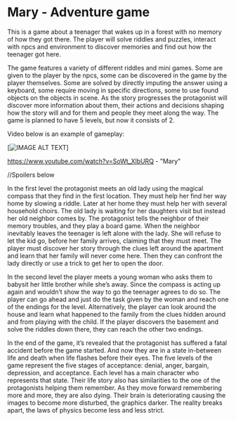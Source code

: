 # Mary - Adventure game
This is a game about a teenager that wakes up in a forest with no memory of how they got there. The player will solve riddles and puzzles, interact with npcs and environment to discover memories and find out how the teenager got here.

The game features a variety of different riddles and mini games. Some are given to the player by the npcs, some can be discovered in the game by the player themselves. Some are solved by directly imputing the answer using a keyboard, some require moving in specific directions, some to use found objects on the objects in scene. 
As the story progresses the protagonist will discover more information about them, their actions and decisions shaping how the story will and for them and people they meet along the way. 
The game is planned to have 5 levels, but now it consists of 2. 

Video below is an example of gameplay: 

[![IMAGE ALT TEXT](http://img.youtube.com/vi/SoWt_XlbURQ/0.jpg)]

https://www.youtube.com/watch?v=SoWt_XlbURQ - "Mary"

//Spoilers below

In the first level the protagonist meets an old lady using the magical compass that they find in the first location. They must help her find her way home by slowing a riddle. Later at her home they must help her with several household choirs. The old lady is waiting for her daughters visit but instead her old neighbor comes by. The protagonist tells the neighbor of their memory troubles, and they play a board game. When the neighbor inevitably leaves the teenager is left alone with the lady. She will refuse to let the kid go, before her family arrives, claiming that they must meet. The player must discover her story through the clues left around the apartment and learn that her family will never come here. Then they can confront the lady directly or use a trick to get her to open the door. 

 In the second level the player meets a young woman who asks them to babysit her little brother while she’s away. Since the compass is acting up again and wouldn’t show the way to go the teenager agrees to do so. The player can go ahead and just do the task given by the woman and reach one of the endings for the level. Alternatively, the player can look around the house and learn what happened to the family from the clues hidden around and from playing with the child. If the player discovers the basement and solve the riddles down there, they can reach the other two endings. 
 
In the end of the game, it’s revealed that the protagonist has suffered a fatal accident before the game started. And now they are in a state in-between life and death when life flashes before their eyes. The five levels of the game represent the five stages of acceptance: denial, anger, bargain, depression, and acceptance. Each level has a main character who represents that state.  Their life story also has similarities to the one of the protagonists helping them remember. As they move forward remembering more and more, they are also dying. Their brain is deteriorating causing the images to become more disturbed, the graphics darker. The reality breaks apart, the laws of physics become less and less strict. 
